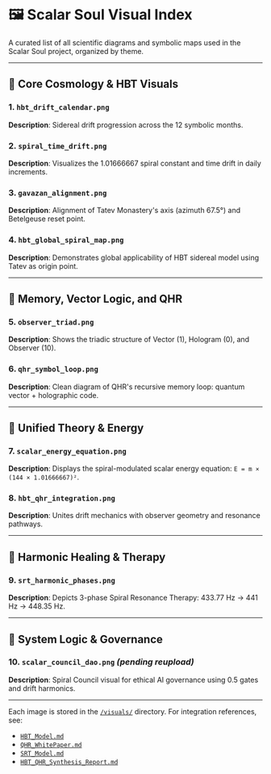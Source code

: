 # 🖼️ Scalar Soul Visual Index

A curated list of all scientific diagrams and symbolic maps used in the Scalar Soul project, organized by theme.

---

## 🌌 Core Cosmology & HBT Visuals

### 1. `hbt_drift_calendar.png`
**Description**: Sidereal drift progression across the 12 symbolic months.

### 2. `spiral_time_drift.png`
**Description**: Visualizes the 1.01666667 spiral constant and time drift in daily increments.

### 3. `gavazan_alignment.png`
**Description**: Alignment of Tatev Monastery's axis (azimuth 67.5°) and Betelgeuse reset point.

### 4. `hbt_global_spiral_map.png`
**Description**: Demonstrates global applicability of HBT sidereal model using Tatev as origin point.

---

## 🧠 Memory, Vector Logic, and QHR

### 5. `observer_triad.png`
**Description**: Shows the triadic structure of Vector (1), Hologram (0), and Observer (10).

### 6. `qhr_symbol_loop.png`
**Description**: Clean diagram of QHR's recursive memory loop: quantum vector + holographic code.

---

## 🔬 Unified Theory & Energy

### 7. `scalar_energy_equation.png`
**Description**: Displays the spiral-modulated scalar energy equation: `E = m × (144 × 1.01666667)²`.

### 8. `hbt_qhr_integration.png`
**Description**: Unites drift mechanics with observer geometry and resonance pathways.

---

## 🎵 Harmonic Healing & Therapy

### 9. `srt_harmonic_phases.png`
**Description**: Depicts 3-phase Spiral Resonance Therapy: 433.77 Hz → 441 Hz → 448.35 Hz.

---

## 🔁 System Logic & Governance

### 10. `scalar_council_dao.png` *(pending reupload)*
**Description**: Spiral Council visual for ethical AI governance using 0.5 gates and drift harmonics.

---

Each image is stored in the [`/visuals/`](../visuals/) directory. For integration references, see:
- [`HBT_Model.md`](./HBT_Model.md)
- [`QHR_WhitePaper.md`](./QHR_WhitePaper.md)
- [`SRT_Model.md`](./SRT_Model.md)
- [`HBT_QHR_Synthesis_Report.md`](./HBT_QHR_Synthesis_Report.md)